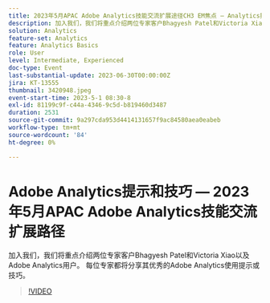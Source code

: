 ```yaml
---
title: 2023年5月APAC Adobe Analytics技能交流扩展途径CH3 EM焦点 — Analytics提示和技巧
description: 加入我们，我们将重点介绍两位专家客户Bhagyesh Patel和Victoria Xiao以及Adobe Analytics用户。 每位专家都将分享其优秀的Adobe Analytics使用提示或技巧。
solution: Analytics
feature-set: Analytics
feature: Analytics Basics
role: User
level: Intermediate, Experienced
doc-type: Event
last-substantial-update: 2023-06-30T00:00:00Z
jira: KT-13555
thumbnail: 3420948.jpeg
event-start-time: 2023-5-1 08:30-8
exl-id: 81199c9f-c44a-4346-9c5d-b819460d3487
duration: 2531
source-git-commit: 9a297cda953d4414131657f9ac84580aea0eabeb
workflow-type: tm+mt
source-wordcount: '84'
ht-degree: 0%

---
```


# Adobe Analytics提示和技巧 — 2023年5月APAC Adobe Analytics技能交流扩展路径

加入我们，我们将重点介绍两位专家客户Bhagyesh Patel和Victoria Xiao以及Adobe Analytics用户。 每位专家都将分享其优秀的Adobe Analytics使用提示或技巧。

>[!VIDEO](https://video.tv.adobe.com/v/3420948/?learn=on)
